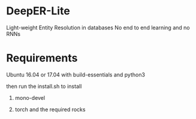 # DeepER-Lite
Light-weight Entity Resolution in databases
No end to end learning and no RNNs 

# Requirements

Ubuntu 16.04 or 17.04 with build-essentials and python3

then run the install.sh to install 

1) mono-devel

2) torch and the required rocks


